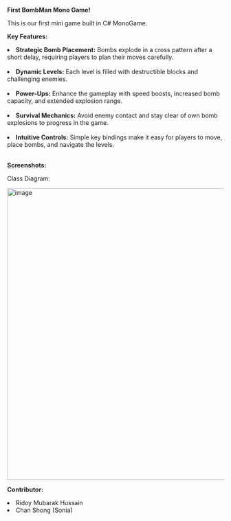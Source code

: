 <p><b>First BombMan Mono Game!</b></p>
<p>This is our first mini game built in C# MonoGame. </p>

<p><b>Key Features:</b></p>
<li><b>Strategic Bomb Placement:</b> Bombs explode in a cross pattern after a short delay, requiring players to plan their moves carefully.</li>
<br/>
<li><b>Dynamic Levels:</b> Each level is filled with destructible blocks and challenging enemies.</li>
<br/>
<li><b>Power-Ups:</b> Enhance the gameplay with speed boosts, increased bomb capacity, and extended explosion range.</li>
<br/>
<li><b>Survival Mechanics:</b> Avoid enemy contact and stay clear of own bomb explosions to progress in the game.</li>
<br/>
<li><b>Intuitive Controls:</b> Simple key bindings make it easy for players to move, place bombs, and navigate the levels.</li>
<br/>

<p><b>Screenshots:</b></p>
<p>Class Diagram:</p>
<img width="680" alt="image" src="https://github.com/user-attachments/assets/0634a835-3b70-4aca-92a3-d9eafae6f1e6">

<p><b>Contributor:</b></p>
<li>Ridoy Mubarak Hussain</li>
<li>Chan Shong (Sonia)</li>
